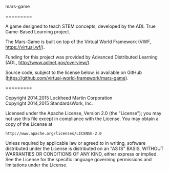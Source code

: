 mars-game

=========

A game designed to teach STEM concepts, developed by the ADL True Game-Based
Learning project.

The Mars-Game is built on top of the Virtual World Framework (VWF, 
https://virtual.wf/).

Funding for this project was provided by Advanced Distributed Learning 
(ADL, http://www.adlnet.gov/overview/).

Source code, subject to the license below, is available on GitHub 
(https://github.com/virtual-world-framework/mars-game).

=========

Copyright 2014,2015 Lockheed Martin Corporation<br>
Copyright 2014,2015 StandardsWork, Inc.

Licensed under the Apache License, Version 2.0 (the "License"); you may 
not use this file except in compliance with the License. You may obtain 
a copy of the License at

    http://www.apache.org/licenses/LICENSE-2.0

Unless required by applicable law or agreed to in writing, software 
distributed under the License is distributed on an "AS IS" BASIS, 
WITHOUT WARRANTIES OR CONDITIONS OF ANY KIND, either express or implied.
See the License for the specific language governing permissions and 
limitations under the License.
